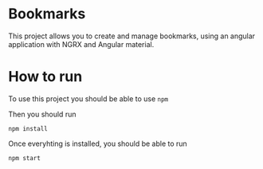 # Bookmarks
This project allows you to create and manage bookmarks, using an angular application with NGRX and Angular material.

# How to run

To use this project you should be able to use `npm` 

Then you should run

`npm install`

Once everyhting is installed, you should be able to run

`npm start`